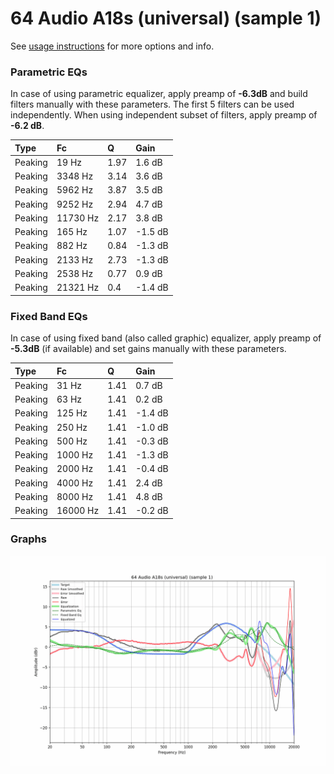 # 64 Audio A18s (universal) (sample 1)
See [usage instructions](https://github.com/jaakkopasanen/AutoEq#usage) for more options and info.

### Parametric EQs
In case of using parametric equalizer, apply preamp of **-6.3dB** and build filters manually
with these parameters. The first 5 filters can be used independently.
When using independent subset of filters, apply preamp of **-6.2 dB**.

| Type    | Fc       |    Q | Gain    |
|:--------|:---------|:-----|:--------|
| Peaking | 19 Hz    | 1.97 | 1.6 dB  |
| Peaking | 3348 Hz  | 3.14 | 3.6 dB  |
| Peaking | 5962 Hz  | 3.87 | 3.5 dB  |
| Peaking | 9252 Hz  | 2.94 | 4.7 dB  |
| Peaking | 11730 Hz | 2.17 | 3.8 dB  |
| Peaking | 165 Hz   | 1.07 | -1.5 dB |
| Peaking | 882 Hz   | 0.84 | -1.3 dB |
| Peaking | 2133 Hz  | 2.73 | -1.3 dB |
| Peaking | 2538 Hz  | 0.77 | 0.9 dB  |
| Peaking | 21321 Hz | 0.4  | -1.4 dB |

### Fixed Band EQs
In case of using fixed band (also called graphic) equalizer, apply preamp of **-5.3dB**
(if available) and set gains manually with these parameters.

| Type    | Fc       |    Q | Gain    |
|:--------|:---------|:-----|:--------|
| Peaking | 31 Hz    | 1.41 | 0.7 dB  |
| Peaking | 63 Hz    | 1.41 | 0.2 dB  |
| Peaking | 125 Hz   | 1.41 | -1.4 dB |
| Peaking | 250 Hz   | 1.41 | -1.0 dB |
| Peaking | 500 Hz   | 1.41 | -0.3 dB |
| Peaking | 1000 Hz  | 1.41 | -1.3 dB |
| Peaking | 2000 Hz  | 1.41 | -0.4 dB |
| Peaking | 4000 Hz  | 1.41 | 2.4 dB  |
| Peaking | 8000 Hz  | 1.41 | 4.8 dB  |
| Peaking | 16000 Hz | 1.41 | -0.2 dB |

### Graphs
![](./64%20Audio%20A18s%20(universal)%20(sample%201).png)